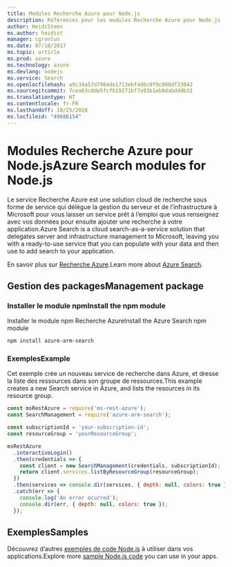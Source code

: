 ```yaml
---
title: Modules Recherche Azure pour Node.js
description: Références pour les modules Recherche Azure pour Node.js
author: HeidiSteen
ms.author: heidist
manager: cgronlun
ms.date: 07/18/2017
ms.topic: article
ms.prod: azure
ms.technology: azure
ms.devlang: nodejs
ms.service: Search
ms.openlocfilehash: a9c34a57d7964de1713ebf4d6c0f9c000df33042
ms.sourcegitcommit: 7cea63cdde5fcfb19271bf7a93b1eb0dabdddb31
ms.translationtype: HT
ms.contentlocale: fr-FR
ms.lasthandoff: 10/25/2018
ms.locfileid: "49686154"
---
```

# <a name="azure-search-modules-for-nodejs"></a><span data-ttu-id="38406-103">Modules Recherche Azure pour Node.js</span><span class="sxs-lookup"><span data-stu-id="38406-103">Azure Search modules for Node.js</span></span>

<span data-ttu-id="38406-104">Le service Recherche Azure est une solution cloud de recherche sous forme de service qui délègue la gestion du serveur et de l’infrastructure à Microsoft pour vous laisser un service prêt à l’emploi que vous renseignez avec vos données pour ensuite ajouter une recherche à votre application.</span><span class="sxs-lookup"><span data-stu-id="38406-104">Azure Search is a cloud search-as-a-service solution that delegates server and infrastructure management to Microsoft, leaving you with a ready-to-use service that you can populate with your data and then use to add search to your application.</span></span>

<span data-ttu-id="38406-105">En savoir plus sur [Recherche Azure](https://docs.microsoft.com/azure/search/search-what-is-azure-search).</span><span class="sxs-lookup"><span data-stu-id="38406-105">Learn more about [Azure Search](https://docs.microsoft.com/azure/search/search-what-is-azure-search).</span></span>

## <a name="management-package"></a><span data-ttu-id="38406-106">Gestion des packages</span><span class="sxs-lookup"><span data-stu-id="38406-106">Management package</span></span>

### <a name="install-the-npm-module"></a><span data-ttu-id="38406-107">Installer le module npm</span><span class="sxs-lookup"><span data-stu-id="38406-107">Install the npm module</span></span>

<span data-ttu-id="38406-108">Installer le module npm Recherche Azure</span><span class="sxs-lookup"><span data-stu-id="38406-108">Install the Azure Search npm module</span></span>

```bash
npm install azure-arm-search
```

### <a name="example"></a><span data-ttu-id="38406-109">Exemples</span><span class="sxs-lookup"><span data-stu-id="38406-109">Example</span></span>

<span data-ttu-id="38406-110">Cet exemple crée un nouveau service de recherche dans Azure, et dresse la liste des ressources dans son groupe de ressources.</span><span class="sxs-lookup"><span data-stu-id="38406-110">This example creates a new Search service in Azure, and lists the resources in its resource group.</span></span>

```javascript
const msRestAzure = require('ms-rest-azure');
const SearchManagement = require('azure-arm-search');

const subscriptionId = 'your-subscription-id';
const resourceGroup = 'yourResourceGroup';

msRestAzure
  .interactiveLogin()
  .then(credentials => {
    const client = new SearchManagement(credentials, subscriptionId);
    return client.services.listByResourceGroup(resourceGroup);
  })
  .then(services => console.dir(services, { depth: null, colors: true }))
  .catch(err => {
    console.log('An error ocurred');
    console.dir(err, { depth: null, colors: true });
  });
```

## <a name="samples"></a><span data-ttu-id="38406-111">Exemples</span><span class="sxs-lookup"><span data-stu-id="38406-111">Samples</span></span>

<span data-ttu-id="38406-112">Découvrez d’autres [exemples de code Node.js](https://azure.microsoft.com/resources/samples/?platform=nodejs) à utiliser dans vos applications.</span><span class="sxs-lookup"><span data-stu-id="38406-112">Explore more [sample Node.js code](https://azure.microsoft.com/resources/samples/?platform=nodejs) you can use in your apps.</span></span>
